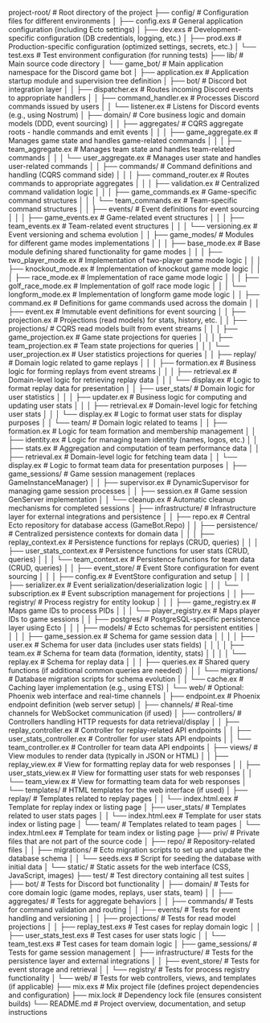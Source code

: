 project-root/                             # Root directory of the project
├── config/                               # Configuration files for different environments
│   ├── config.exs                        # General application configuration (including Ecto settings)
│   ├── dev.exs                           # Development-specific configuration (DB credentials, logging, etc.)
│   ├── prod.exs                          # Production-specific configuration (optimized settings, secrets, etc.)
│   └── test.exs                          # Test environment configuration (for running tests)
├── lib/                                  # Main source code directory
│   └── game_bot/                         # Main application namespace for the Discord game bot
│       ├── application.ex                # Application startup module and supervision tree definition
│       ├── bot/                          # Discord bot integration layer
│       │   ├── dispatcher.ex             # Routes incoming Discord events to appropriate handlers
│       │   ├── command_handler.ex        # Processes Discord commands issued by users
│       │   └── listener.ex               # Listens for Discord events (e.g., using Nostrum)
│       ├── domain/                       # Core business logic and domain models (DDD, event sourcing)
│       │   ├── aggregates/               # CQRS aggregate roots - handle commands and emit events
│       │   │   ├── game_aggregate.ex     # Manages game state and handles game-related commands
│       │   │   ├── team_aggregate.ex     # Manages team state and handles team-related commands
│       │   │   └── user_aggregate.ex     # Manages user state and handles user-related commands
│       │   ├── commands/                 # Command definitions and handling (CQRS command side)
│       │   │   ├── command_router.ex     # Routes commands to appropriate aggregates
│       │   │   ├── validation.ex         # Centralized command validation logic
│       │   │   ├── game_commands.ex      # Game-specific command structures
│       │   │   └── team_commands.ex      # Team-specific command structures
│       │   ├── events/                   # Event definitions for event sourcing
│       │   │   ├── game_events.ex        # Game-related event structures
│       │   │   ├── team_events.ex        # Team-related event structures
│       │   │   └── versioning.ex         # Event versioning and schema evolution
│       │   ├── game_modes/               # Modules for different game modes implementations
│       │   │   ├── base_mode.ex          # Base module defining shared functionality for game modes
│       │   │   ├── two_player_mode.ex    # Implementation of two-player game mode logic
│       │   │   ├── knockout_mode.ex      # Implementation of knockout game mode logic
│       │   │   ├── race_mode.ex          # Implementation of race game mode logic
│       │   │   ├── golf_race_mode.ex     # Implementation of golf race mode logic
│       │   │   └── longform_mode.ex      # Implementation of longform game mode logic
│       │   ├── command.ex                # Definitions for game commands used across the domain
│       │   ├── event.ex                  # Immutable event definitions for event sourcing
│       │   ├── projection.ex             # Projections (read models) for stats, history, etc.
│       │   ├── projections/              # CQRS read models built from event streams
│       │   │   ├── game_projection.ex    # Game state projections for queries
│       │   │   ├── team_projection.ex    # Team state projections for queries
│       │   │   └── user_projection.ex    # User statistics projections for queries
│       │   ├── replay/                   # Domain logic related to game replays
│       │   │   ├── formation.ex          # Business logic for forming replays from event streams
│       │   │   ├── retrieval.ex          # Domain-level logic for retrieving replay data
│       │   │   └── display.ex            # Logic to format replay data for presentation
│       │   ├── user_stats/               # Domain logic for user statistics
│       │   │   ├── updater.ex            # Business logic for computing and updating user stats
│       │   │   ├── retrieval.ex          # Domain-level logic for fetching user stats
│       │   │   └── display.ex            # Logic to format user stats for display purposes
│       │   └── team/                     # Domain logic related to teams
│       │       ├── formation.ex          # Logic for team formation and membership management
│       │       ├── identity.ex           # Logic for managing team identity (names, logos, etc.)
│       │       ├── stats.ex              # Aggregation and computation of team performance data
│       │       ├── retrieval.ex          # Domain-level logic for fetching team data
│       │       └── display.ex            # Logic to format team data for presentation purposes
│       ├── game_sessions/                # Game session management (replaces GameInstanceManager)
│       │   ├── supervisor.ex             # DynamicSupervisor for managing game session processes
│       │   ├── session.ex                # Game session GenServer implementation
│       │   └── cleanup.ex                # Automatic cleanup mechanisms for completed sessions
│       ├── infrastructure/               # Infrastructure layer for external integrations and persistence
│       │   ├── repo.ex                   # Central Ecto repository for database access (GameBot.Repo)
│       │   ├── persistence/              # Centralized persistence contexts for domain data
│       │   │   ├── replay_context.ex     # Persistence functions for replays (CRUD, queries)
│       │   │   ├── user_stats_context.ex # Persistence functions for user stats (CRUD, queries)
│       │   │   └── team_context.ex       # Persistence functions for team data (CRUD, queries)
│       │   ├── event_store/              # Event Store configuration for event sourcing
│       │   │   ├── config.ex             # EventStore configuration and setup
│       │   │   ├── serializer.ex         # Event serialization/deserialization logic
│       │   │   └── subscription.ex       # Event subscription management for projections
│       │   ├── registry/                 # Process registry for entity lookup
│       │   │   ├── game_registry.ex      # Maps game IDs to process PIDs
│       │   │   └── player_registry.ex    # Maps player IDs to game sessions
│       │   ├── postgres/                 # PostgreSQL-specific persistence layer using Ecto
│       │   │   ├── models/               # Ecto schemas for persistent entities
│       │   │   │   ├── game_session.ex   # Schema for game session data
│       │   │   │   ├── user.ex           # Schema for user data (includes user stats fields)
│       │   │   │   ├── team.ex           # Schema for team data (formation, identity, stats)
│       │   │   │   └── replay.ex         # Schema for replay data
│       │   │   ├── queries.ex            # Shared query functions (if additional common queries are needed)
│       │   │   └── migrations/           # Database migration scripts for schema evolution
│       │   └── cache.ex                  # Caching layer implementation (e.g., using ETS)
│       └── web/                          # Optional: Phoenix web interface and real-time channels
│           ├── endpoint.ex               # Phoenix endpoint definition (web server setup)
│           ├── channels/                 # Real-time channels for WebSocket communication (if used)
│           ├── controllers/              # Controllers handling HTTP requests for data retrieval/display
│           │   ├── replay_controller.ex  # Controller for replay-related API endpoints
│           │   ├── user_stats_controller.ex  # Controller for user stats API endpoints
│           │   └── team_controller.ex    # Controller for team data API endpoints
│           ├── views/                    # View modules to render data (typically in JSON or HTML)
│           │   ├── replay_view.ex        # View for formatting replay data for web responses
│           │   ├── user_stats_view.ex    # View for formatting user stats for web responses
│           │   └── team_view.ex          # View for formatting team data for web responses
│           └── templates/                # HTML templates for the web interface (if used)
│               ├── replay/               # Templates related to replay pages
│               │   └── index.html.eex    # Template for replay index or listing page
│               ├── user_stats/           # Templates related to user stats pages
│               │   └── index.html.eex    # Template for user stats index or listing page
│               └── team/                 # Templates related to team pages
│                   └── index.html.eex    # Template for team index or listing page
├── priv/                                 # Private files that are not part of the source code
│   ├── repo/                           # Repository-related files
│   │   ├── migrations/                # Ecto migration scripts to set up and update the database schema
│   │   └── seeds.exs                  # Script for seeding the database with initial data
│   └── static/                         # Static assets for the web interface (CSS, JavaScript, images)
├── test/                                 # Test directory containing all test suites
│   ├── bot/                           # Tests for Discord bot functionality
│   ├── domain/                        # Tests for core domain logic (game modes, replays, user stats, team)
│   │   ├── aggregates/                # Tests for aggregate behaviors
│   │   ├── commands/                  # Tests for command validation and routing
│   │   ├── events/                    # Tests for event handling and versioning
│   │   ├── projections/               # Tests for read model projections
│   │   ├── replay_test.exs            # Test cases for replay domain logic
│   │   ├── user_stats_test.exs        # Test cases for user stats logic
│   │   └── team_test.exs              # Test cases for team domain logic
│   ├── game_sessions/                 # Tests for game session management
│   ├── infrastructure/                # Tests for the persistence layer and external integrations
│   │   ├── event_store/               # Tests for event storage and retrieval
│   │   └── registry/                  # Tests for process registry functionality
│   └── web/                           # Tests for web controllers, views, and templates (if applicable)
├── mix.exs                             # Mix project file (defines project dependencies and configuration)
├── mix.lock                            # Dependency lock file (ensures consistent builds)
└── README.md                           # Project overview, documentation, and setup instructions